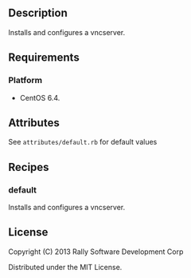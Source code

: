 ## Description
Installs and configures a vncserver.

## Requirements
### Platform
* CentOS 6.4.

## Attributes
See `attributes/default.rb` for default values

## Recipes
### default
Installs and configures a vncserver.

## License
Copyright (C) 2013 Rally Software Development Corp

Distributed under the MIT License.
